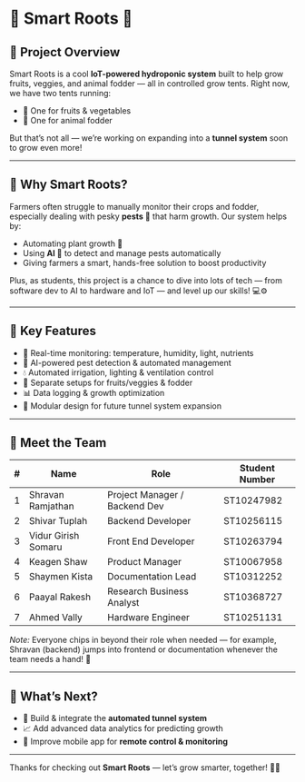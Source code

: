 # 🌱 Smart Roots 🌱

## 🚀 Project Overview  
Smart Roots is a cool **IoT-powered hydroponic system** built to help grow fruits, veggies, and animal fodder — all in controlled grow tents. Right now, we have two tents running:  
- 🍅 One for fruits & vegetables  
- 🌾 One for animal fodder  

But that’s not all — we’re working on expanding into a **tunnel system** soon to grow even more!

---

## 🌟 Why Smart Roots?  
Farmers often struggle to manually monitor their crops and fodder, especially dealing with pesky **pests 🐛** that harm growth. Our system helps by:  
- Automating plant growth 🌿  
- Using **AI 🤖** to detect and manage pests automatically  
- Giving farmers a smart, hands-free solution to boost productivity  

Plus, as students, this project is a chance to dive into lots of tech — from software dev to AI to hardware and IoT — and level up our skills! 💻⚙️

---

## 🎯 Key Features  
- 📡 Real-time monitoring: temperature, humidity, light, nutrients  
- 🤖 AI-powered pest detection & automated management  
- 💧 Automated irrigation, lighting & ventilation control  
- 🥕 Separate setups for fruits/veggies & fodder  
- 📊 Data logging & growth optimization  
- 🚧 Modular design for future tunnel system expansion  

---

## 👥 Meet the Team  

| #  | Name                 | Role                         | Student Number |
|----|----------------------|------------------------------|----------------|
| 1  | Shravan Ramjathan    | Project Manager / Backend Dev | ST10247982     |
| 2  | Shivar Tuplah        | Backend Developer             | ST10256115     |
| 3  | Vidur Girish Somaru  | Front End Developer           | ST10263794     |
| 4  | Keagen Shaw          | Product Manager               | ST10067958     |
| 5  | Shaymen Kista        | Documentation Lead            | ST10312252     |
| 6  | Paayal Rakesh        | Research Business Analyst     | ST10368727     |
| 7  | Ahmed Vally          | Hardware Engineer             | ST10251131     |

*Note:* Everyone chips in beyond their role when needed — for example, Shravan (backend) jumps into frontend or documentation whenever the team needs a hand! 🤝

---

## 🔮 What’s Next?  
- 🌿 Build & integrate the **automated tunnel system**  
- 📈 Add advanced data analytics for predicting growth  
- 📱 Improve mobile app for **remote control & monitoring**  

---

Thanks for checking out **Smart Roots** — let’s grow smarter, together! 🌱✨
